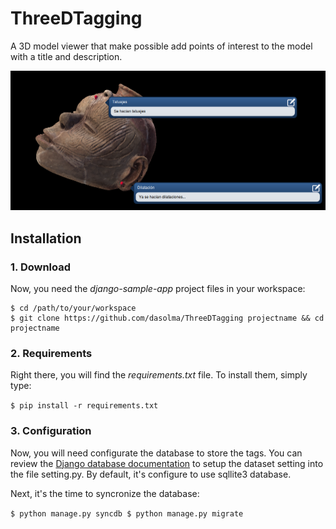 # ThreeDTagging
A 3D model viewer that make possible add points of interest to the model with a title and description.

![screenshot](static/images/sample_model.png)

## Installation

### 1. Download
Now, you need the *django-sample-app* project files in your workspace:

    $ cd /path/to/your/workspace
    $ git clone https://github.com/dasolma/ThreeDTagging projectname && cd projectname

### 2. Requirements
Right there, you will find the *requirements.txt* file. To install them, simply type:

`$ pip install -r requirements.txt`

### 3. Configuration

Now, you will need configurate the database to store the tags. You can review the [Django database documentation](https://docs.djangoproject.com/en/1.6/ref/databases/) to setup the dataset setting into the file setting.py. By default, it's configure to use sqllite3 database.

Next, it's the time to syncronize the database:

`
$ python manage.py syncdb
$ python manage.py migrate
`

